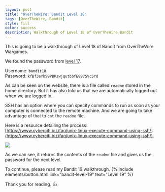 ```yaml
---
layout: post
title: "OverTheWire: Bandit Level 18"
tags: [OverTheWire, Bandit]
style: fill
color: success
description: Walkthrough of Level 18 of OverTheWire Bandit
---
```


This is going to be a walkthrough of Level 18 of Bandit from OverTheWire Wargames.

We found the password from [level 17](bandit-level-17).

Username: `bandit18`  
Password: `kfBf3eYk5BPBRzwjqutbbfE887SVc5Yd`

As can be seen on the website, there is a file called `readme` stored in the home directory. But it has also told us that we are automatically logged out when we are logged in.

SSH has an option where you can specify commands to run as soon as your computer is connected to the remote machine. And we are going to take advantage of that to `cat` the `readme` file. 

Here is a resource detailing the process: [https://www.cyberciti.biz/faq/unix-linux-execute-command-using-ssh/](https://www.cyberciti.biz/faq/unix-linux-execute-command-using-ssh/).

![](/assets/posts/OverTheWire/Bandit/Bandit18/picture1.png)

As we can see, it returns the contents of the `readme` file and gives us the password for the next level.

To continue, please read my Bandit 19 walkthrough. {% include elements/button.html link="bandit-level-19" text="Level 19" %}

Thank you for reading. :+1: